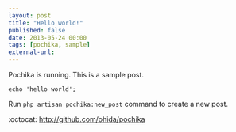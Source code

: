 ```yaml
---
layout: post
title: "Hello world!"
published: false
date: 2013-05-24 00:00
tags: [pochika, sample]
external-url:
---
```


Pochika is running.
This is a sample post.

```
echo 'hello world';
```

Run `php artisan pochika:new_post` command to create a new post.

:octocat: http://github.com/ohida/pochika